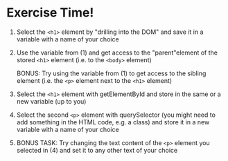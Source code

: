 # Exercise Time!

1. Select the `<h1>` element by "drilling into the DOM" and save it in a variable with a name of your choice

2. Use the variable from (1) and get access to the "parent"element of the stored `<h1>` element (i.e. to the `<body>` element)

   BONUS: Try using the variable from (1) to get access to the sibling element (i.e. the `<p>` element next to the `<h1>` element)

3. Select the `<h1>` element with getElementById and store in the same or a new variable (up to you)

4. Select the second `<p>` element with querySelector (you might need to add something in the HTML code, e.g. a class) and store it in a new variable with a name of your choice

5. BONUS TASK: Try changing the text content of the `<p>` element you selected in (4) and set it to any other text of your choice
